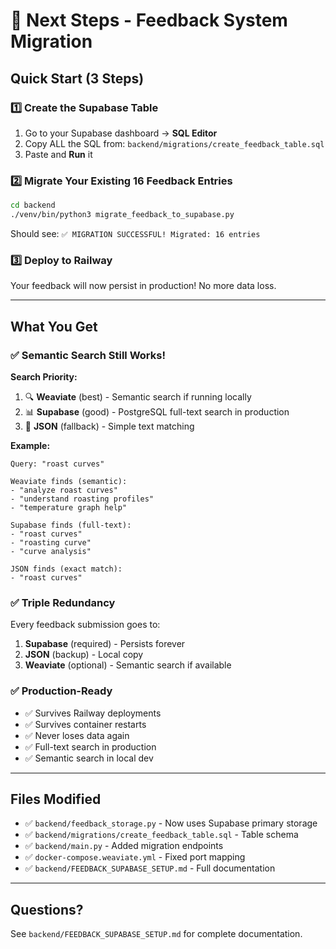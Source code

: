 # 🚀 Next Steps - Feedback System Migration

## Quick Start (3 Steps)

### 1️⃣ Create the Supabase Table

1. Go to your Supabase dashboard → **SQL Editor**
2. Copy ALL the SQL from: `backend/migrations/create_feedback_table.sql`
3. Paste and **Run** it

### 2️⃣ Migrate Your Existing 16 Feedback Entries

```bash
cd backend
./venv/bin/python3 migrate_feedback_to_supabase.py
```

Should see: `✅ MIGRATION SUCCESSFUL! Migrated: 16 entries`

### 3️⃣ Deploy to Railway

Your feedback will now persist in production! No more data loss.

---

## What You Get

### ✅ Semantic Search Still Works!

**Search Priority:**
1. 🔍 **Weaviate** (best) - Semantic search if running locally
2. 📊 **Supabase** (good) - PostgreSQL full-text search in production  
3. 📝 **JSON** (fallback) - Simple text matching

**Example:**
```
Query: "roast curves"

Weaviate finds (semantic):
- "analyze roast curves"
- "understand roasting profiles"
- "temperature graph help"

Supabase finds (full-text):
- "roast curves"
- "roasting curve"
- "curve analysis"

JSON finds (exact match):
- "roast curves"
```

### ✅ Triple Redundancy

Every feedback submission goes to:
1. **Supabase** (required) - Persists forever
2. **JSON** (backup) - Local copy
3. **Weaviate** (optional) - Semantic search if available

### ✅ Production-Ready

- ✅ Survives Railway deployments
- ✅ Survives container restarts
- ✅ Never loses data again
- ✅ Full-text search in production
- ✅ Semantic search in local dev

---

## Files Modified

- ✅ `backend/feedback_storage.py` - Now uses Supabase primary storage
- ✅ `backend/migrations/create_feedback_table.sql` - Table schema
- ✅ `backend/main.py` - Added migration endpoints
- ✅ `docker-compose.weaviate.yml` - Fixed port mapping
- ✅ `backend/FEEDBACK_SUPABASE_SETUP.md` - Full documentation

---

## Questions?

See `backend/FEEDBACK_SUPABASE_SETUP.md` for complete documentation.


